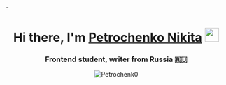-<h1 align="center">Hi there, I'm <a href="https://daniilshat.ru/" target="_blank">Petrochenko Nikita</a> 
<img src="https://github.com/blackcater/blackcater/raw/main/images/Hi.gif" height="32"/></h1>
<h3 align="center">Frontend student, writer from Russia 🇷🇺</h3>


<p align="center"> <img src="https://github-readme-stats.vercel.app/api?username=Petrochenk0&show_icons=true&theme=great-gatsby" alt="Petrochenk0" />
